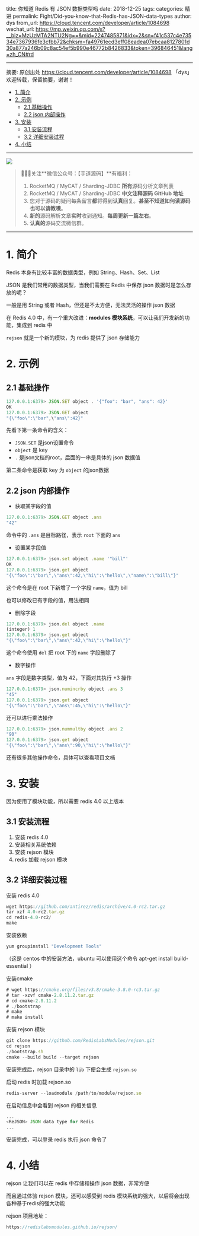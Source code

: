 title: 你知道 Redis 有 JSON 数据类型吗
date: 2018-12-25
tags:
categories: 精进
permalink: Fight/Did-you-know-that-Redis-has-JSON-data-types
author: dys
from_url: https://cloud.tencent.com/developer/article/1084698
wechat_url: https://mp.weixin.qq.com/s?__biz=MzUzMTA2NTU2Ng==&mid=2247485871&idx=2&sn=f41c537c4e73534e7367936fe3cfbb72&chksm=fa49761ecd3eff08eadea07ebcaa8127801d30a877a246b09c8ac54ef5b990e46772b8426833&token=396846451&lang=zh_CN#rd

-------

摘要: 原创出处 https://cloud.tencent.com/developer/article/1084698 「dys」欢迎转载，保留摘要，谢谢！

- [1. 简介](http://www.iocoder.cn/Fight/Did-you-know-that-Redis-has-JSON-data-types/)
- [2. 示例](http://www.iocoder.cn/Fight/Did-you-know-that-Redis-has-JSON-data-types/)
  - [2.1 基础操作](http://www.iocoder.cn/Fight/Did-you-know-that-Redis-has-JSON-data-types/)
  - [2.2 json 内部操作](http://www.iocoder.cn/Fight/Did-you-know-that-Redis-has-JSON-data-types/)
- [3. 安装](http://www.iocoder.cn/Fight/Did-you-know-that-Redis-has-JSON-data-types/)
  - [3.1 安装流程](http://www.iocoder.cn/Fight/Did-you-know-that-Redis-has-JSON-data-types/)
  - [3.2 详细安装过程](http://www.iocoder.cn/Fight/Did-you-know-that-Redis-has-JSON-data-types/)
- [4. 小结](http://www.iocoder.cn/Fight/Did-you-know-that-Redis-has-JSON-data-types/)

-------

![](http://www.iocoder.cn/images/common/wechat_mp_2017_07_31.jpg)

> 🙂🙂🙂关注**微信公众号：【芋道源码】**有福利：
> 1. RocketMQ / MyCAT / Sharding-JDBC **所有**源码分析文章列表
> 2. RocketMQ / MyCAT / Sharding-JDBC **中文注释源码 GitHub 地址**
> 3. 您对于源码的疑问每条留言**都**将得到**认真**回复。**甚至不知道如何读源码也可以请教噢**。
> 4. **新的**源码解析文章**实时**收到通知。**每周更新一篇左右**。
> 5. **认真的**源码交流微信群。

-------

# 1. 简介

Redis 本身有比较丰富的数据类型，例如 String、Hash、Set、List

JSON 是我们常用的数据类型，当我们需要在 Redis 中保存 json 数据时是怎么存放的呢？

一般是用 String 或者 Hash，但还是不太方便，无法灵活的操作 json 数据

在 Redis 4.0 中，有一个重大改进：**modules 模块系统**，可以让我们开发新的功能，集成到 redis 中

`rejson` 就是一个新的模块，为 redis 提供了 json 存储能力

# 2. 示例

## 2.1 基础操作

```javascript
127.0.0.1:6379> JSON.SET object . '{"foo": "bar", "ans": 42}'
OK
127.0.0.1:6379> JSON.GET object
"{\"foo\":\"bar",\"ans\":42}"
```

先看下第一条命令的含义：

- `JSON.SET` 是json设置命令
- `object` 是 key
- `.` 是json文档的root，后面的一串是具体的 json 数据值

第二条命令是获取 key 为 `object` 的json数据

## 2.2 json 内部操作

- 获取某字段的值

```javascript
127.0.0.1:6379> JSON.GET object .ans
"42"
```

命令中的 `.ans` 是目标路径，表示 `root` 下面的 `ans`

- 设置某字段值

```javascript
127.0.0.1:6379> json.set object .name '"bill"'
OK
127.0.0.1:6379> json.get object
"{\"foo\":\"bar\",\"ans\":42,\"hi\":\"hello\",\"name\":\"bill\"}"
```

这个命令是在 root 下新增了一个字段 `name`，值为 bill

也可以修改已有字段的值，用法相同

- 删除字段

```javascript
127.0.0.1:6379> json.del object .name
(integer) 1
127.0.0.1:6379> json.get object
"{\"foo\":\"bar\",\"ans\":42,\"hi\":\"hello\"}"
```

这个命令使用 `del` 把 root 下的 `name` 字段删除了

- 数字操作

`ans` 字段是数字类型，值为 42，下面对其执行 +3 操作

```javascript
127.0.0.1:6379> json.numincrby object .ans 3
"45"
127.0.0.1:6379> json.get object
"{\"foo\":\"bar\",\"ans\":45,\"hi\":\"hello\"}"
```

还可以进行乘法操作

```javascript
127.0.0.1:6379> json.nummultby object .ans 2
"90"
127.0.0.1:6379> json.get object
"{\"foo\":\"bar\",\"ans\":90,\"hi\":\"hello\"}"
```

还有很多其他操作命令，具体可以查看项目文档

# 3. 安装

因为使用了模块功能，所以需要 redis 4.0 以上版本

## 3.1 安装流程

1. 安装 redis 4.0
2. 安装相关系统依赖
3. 安装 rejson 模块
4. redis 加载 rejson 模块

## 3.2 详细安装过程

安装 redis 4.0

```javascript
wget https://github.com/antirez/redis/archive/4.0-rc2.tar.gz
tar xzf 4.0-rc2.tar.gz
cd redis-4.0-rc2/
make
```

安装依赖

```javascript
yum groupinstall "Development Tools"
```

（这是 centos 中的安装方法，ubuntu 可以使用这个命令 apt-get install build-essential ）

安装cmake

```javascript
# wget https://cmake.org/files/v3.8/cmake-3.8.0-rc3.tar.gz
# tar -xzvf cmake-2.8.11.2.tar.gz
# cd cmake-2.8.11.2
# ./bootstrap
# make
# make install
```

安装 rejson 模块

```javascript
git clone https://github.com/RedisLabsModules/rejson.git
cd rejson
./bootstrap.sh
cmake --build build --target rejson
```

安装完成后，rejson 目录中的 `lib` 下便会生成 `rejson.so`

启动 redis 时加载 rejson.so

```javascript
redis-server --loadmodule /path/to/module/rejson.so
```

在启动信息中会看到 rejson 的相关信息

```javascript
...
<ReJSON> JSON data type for Redis
...
```

安装完成，可以登录 redis 执行 json 命令了

# 4. 小结

rejson 让我们可以在 redis 中存储和操作 json 数据，非常方便

而且通过体验 rejson 模块，还可以感受到 redis 模块系统的强大，以后将会出现各种基于redis的强大功能

rejson 项目地址：

```javascript
https://redislabsmodules.github.io/rejson/
```